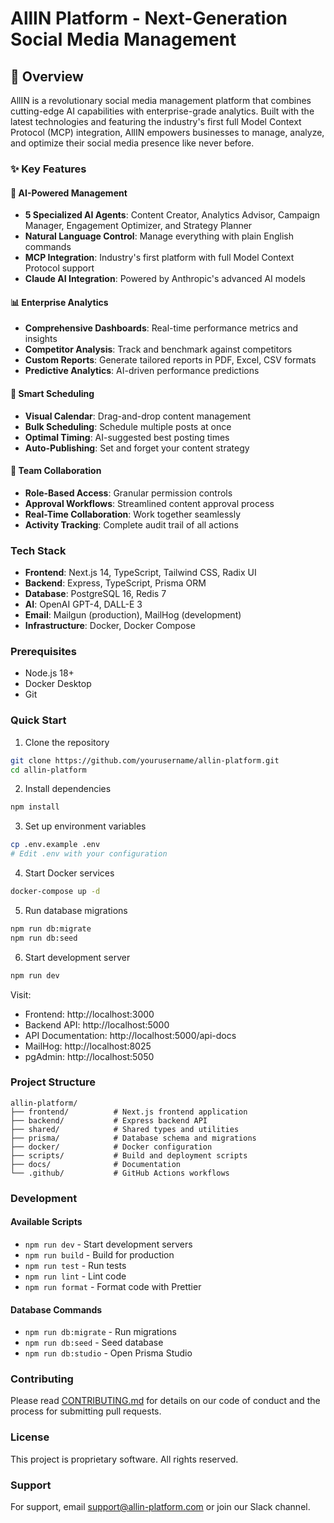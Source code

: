 # AllIN Platform - Next-Generation Social Media Management

## 🚀 Overview

AllIN is a revolutionary social media management platform that combines cutting-edge AI capabilities with enterprise-grade analytics. Built with the latest technologies and featuring the industry's first full Model Context Protocol (MCP) integration, AllIN empowers businesses to manage, analyze, and optimize their social media presence like never before.

### ✨ Key Features

#### 🤖 AI-Powered Management
- **5 Specialized AI Agents**: Content Creator, Analytics Advisor, Campaign Manager, Engagement Optimizer, and Strategy Planner
- **Natural Language Control**: Manage everything with plain English commands
- **MCP Integration**: Industry's first platform with full Model Context Protocol support
- **Claude AI Integration**: Powered by Anthropic's advanced AI models

#### 📊 Enterprise Analytics
- **Comprehensive Dashboards**: Real-time performance metrics and insights
- **Competitor Analysis**: Track and benchmark against competitors
- **Custom Reports**: Generate tailored reports in PDF, Excel, CSV formats
- **Predictive Analytics**: AI-driven performance predictions

#### 📅 Smart Scheduling
- **Visual Calendar**: Drag-and-drop content management
- **Bulk Scheduling**: Schedule multiple posts at once
- **Optimal Timing**: AI-suggested best posting times
- **Auto-Publishing**: Set and forget your content strategy

#### 👥 Team Collaboration
- **Role-Based Access**: Granular permission controls
- **Approval Workflows**: Streamlined content approval process
- **Real-Time Collaboration**: Work together seamlessly
- **Activity Tracking**: Complete audit trail of all actions

### Tech Stack

- **Frontend**: Next.js 14, TypeScript, Tailwind CSS, Radix UI
- **Backend**: Express, TypeScript, Prisma ORM
- **Database**: PostgreSQL 16, Redis 7
- **AI**: OpenAI GPT-4, DALL-E 3
- **Email**: Mailgun (production), MailHog (development)
- **Infrastructure**: Docker, Docker Compose

### Prerequisites

- Node.js 18+
- Docker Desktop
- Git

### Quick Start

1. Clone the repository
```bash
git clone https://github.com/yourusername/allin-platform.git
cd allin-platform
```

2. Install dependencies
```bash
npm install
```

3. Set up environment variables
```bash
cp .env.example .env
# Edit .env with your configuration
```

4. Start Docker services
```bash
docker-compose up -d
```

5. Run database migrations
```bash
npm run db:migrate
npm run db:seed
```

6. Start development server
```bash
npm run dev
```

Visit:
- Frontend: http://localhost:3000
- Backend API: http://localhost:5000
- API Documentation: http://localhost:5000/api-docs
- MailHog: http://localhost:8025
- pgAdmin: http://localhost:5050

### Project Structure

```
allin-platform/
├── frontend/          # Next.js frontend application
├── backend/           # Express backend API
├── shared/            # Shared types and utilities
├── prisma/            # Database schema and migrations
├── docker/            # Docker configuration
├── scripts/           # Build and deployment scripts
├── docs/              # Documentation
└── .github/           # GitHub Actions workflows
```

### Development

#### Available Scripts

- `npm run dev` - Start development servers
- `npm run build` - Build for production
- `npm run test` - Run tests
- `npm run lint` - Lint code
- `npm run format` - Format code with Prettier

#### Database Commands

- `npm run db:migrate` - Run migrations
- `npm run db:seed` - Seed database
- `npm run db:studio` - Open Prisma Studio

### Contributing

Please read [CONTRIBUTING.md](CONTRIBUTING.md) for details on our code of conduct and the process for submitting pull requests.

### License

This project is proprietary software. All rights reserved.

### Support

For support, email support@allin-platform.com or join our Slack channel.